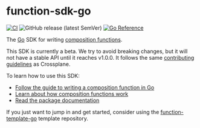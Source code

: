 # function-sdk-go
[![CI](https://github.com/RickardCardell/function-sdk-go/actions/workflows/ci.yml/badge.svg)](https://github.com/RickardCardell/function-sdk-go/actions/workflows/ci.yml) ![GitHub release (latest SemVer)](https://img.shields.io/github/release/crossplane/function-sdk-go) [![Go Reference](https://pkg.go.dev/badge/github.com/RickardCardell/function-sdk-go.svg)](https://pkg.go.dev/github.com/RickardCardell/function-sdk-go)

The [Go][go] SDK for writing [composition functions][functions].

This SDK is currently a beta. We try to avoid breaking changes, but it will not
have a stable API until it reaches v1.0.0. It follows the same [contributing
guidelines] as Crossplane.

To learn how to use this SDK:

* [Follow the guide to writing a composition function in Go][function guide]
* [Learn about how composition functions work][functions]
* [Read the package documentation][package docs]

If you just want to jump in and get started, consider using the
[function-template-go] template repository.

[go]: https://go.dev
[functions]: https://docs.crossplane.io/latest/concepts/composition-functions
[contributing guidelines]: https://github.com/crossplane/crossplane/tree/master/contributing
[function guide]: https://docs.crossplane.io/knowledge-base/guides/write-a-composition-function-in-go
[package docs]: https://pkg.go.dev/github.com/RickardCardell/function-sdk-go
[function-template-go]: https://github.com/crossplane/function-template-go

